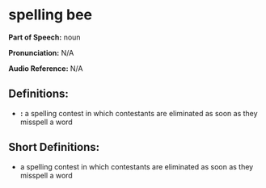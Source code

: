 # spelling bee

**Part of Speech:** noun

**Pronunciation:** N/A

**Audio Reference:** N/A

## Definitions:
- **:** a spelling contest in which contestants are eliminated as soon as they misspell a word

## Short Definitions:
- a spelling contest in which contestants are eliminated as soon as they misspell a word

